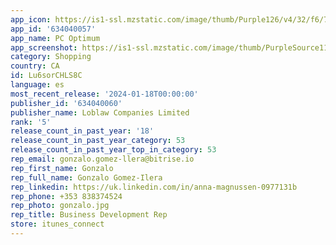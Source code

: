 ```yaml
---
app_icon: https://is1-ssl.mzstatic.com/image/thumb/Purple126/v4/32/f6/7e/32f67e14-fa88-3f8a-e949-9c914a111798/AppIcon-0-0-1x_U007emarketing-0-5-0-85-220.png/1024x1024bb.png
app_id: '634040057'
app_name: PC Optimum
app_screenshot: https://is1-ssl.mzstatic.com/image/thumb/PurpleSource116/v4/f9/d6/f5/f9d6f5a9-db78-f3fe-9dc2-0f13f20e153f/08f59fad-cf92-4c84-8173-6d2b92496ded_5.5__-_EN_iOS_App_Store_01.png/1242x2208bb.png
category: Shopping
country: CA
id: Lu6sorCHLS8C
language: es
most_recent_release: '2024-01-18T00:00:00'
publisher_id: '634040060'
publisher_name: Loblaw Companies Limited
rank: '5'
release_count_in_past_year: '18'
release_count_in_past_year_category: 53
release_count_in_past_year_top_in_category: 53
rep_email: gonzalo.gomez-llera@bitrise.io
rep_first_name: Gonzalo
rep_full_name: Gonzalo Gomez-Ilera
rep_linkedin: https://uk.linkedin.com/in/anna-magnussen-0977131b
rep_phone: +353 838374524
rep_photo: gonzalo.jpg
rep_title: Business Development Rep
store: itunes_connect
---
```


